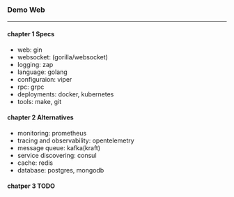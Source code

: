 ### Demo Web
---

#### chapter 1 Specs
- web: gin
- websocket: (gorilla/websocket)
- logging: zap
- language: golang
- configuraion: viper
- rpc: grpc
- deployments: docker, kubernetes
- tools: make, git

#### chapter 2 Alternatives
- monitoring: prometheus
- tracing and observability: opentelemetry
- message queue: kafka(kraft)
- service discovering: consul
- cache: redis
- database: postgres, mongodb

#### chatper 3 TODO
